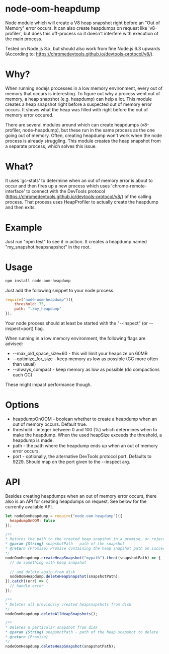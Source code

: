# node-oom-heapdump
Node module which will create a V8 heap snapshot right before an "Out of Memory" error occurs.
It can also create heapdumps on request like 'v8-profiler', but does this off-process so it doesn't interfere with execution of the main process.

Tested on Node.js 8.x, but should also work from fine Node.js 6.3 upwards (According to: https://chromedevtools.github.io/devtools-protocol/v8/).

# Why?
When running nodejs processes in a low memory environment, every out of memory that occurs is interesting. 
To figure out why a process went out of memory, a heap snapshot (e.g. heapdump) can help a lot.
This module creates a heap snapshot right before a suspected out of memory error occurs.
It shows what the heap was filled with right before the out of memory error occured.

There are several modules around which can create heapdumps (v8-profiler, node-heapdump), but these run in the same process as the one going out of memory. Often, creating heapdump won't work when the node process is already struggling.
This module creates the heap snapshot from a separate process, which solves this issue.  

# What?
It uses 'gc-stats' to determine when an out of memory error is about to occur and then fires up a new process which uses 'chrome-remote-interface' to connect with the DevTools protocol (https://chromedevtools.github.io/devtools-protocol/v8/) of the calling process. That process uses HeapProfiler to actually create the heapdump and then exits.

# Example
Just run "npm test" to see it in action. It creates a heapdump named "my_snapshot.heapsnapshot" in the root.

# Usage

```javascript
npm install node-oom-heapdump
```

Just add the following snippet to your node process.

```javascript
require("node-oom-heapdump")({
    threshold: 75,
    path: "./my_heapdump"
});
```

Your node process should at least be started with the "--inspect" (or --inspect=port) flag.

When running in a low memory environment, the following flags are advised:

* --max_old_space_size=60 - this will limit your heapsize on 60MB
* --optimize_for_size - keep memory as low as possible (GC more often than usual)
* --always_compact - keep memory as low as possible (do compactions each GC)

These might impact performance though.

# Options
* heapdumpOnOOM - boolean whether to create a heapdump when an out of memory occurs. Default true.
* threshold - integer between 0 and 100 (%) which determines when to make the heapdump. When the used heapSize exceeds the threshold, a heapdump is made. 
* path - the path where the heapdump ends up when an out of memory error occurs.
* port - optionally, the alternative DevTools protocol port. Defaults to 9229. Should map on the port given to the --inspect arg.

# API
Besides creating heapdumps when an out of memory error occurs, there also is an API for creating heapdumps on request.
See below for the currently available API.

```javascript
let nodeOomHeapdump = require("node-oom-heapdump")({
  heapdumpOnOOM: false
});

/**
* Returns the path to the created heap snapshot in a promise, or rejects on error
* @param {String} snapshotPath - path of the snapshot
* @return {Promise} Promise containing the heap snapshot path on success or error on rejection
*/
nodeOomHeapdump.createHeapSnapshot("mypath").then((snapshotPath) => {
  // do something with heap snapshot
  
  // and delete again from disk
  nodeOomHeapdump.deleteHeapSnapshot(snapshotPath);
}).catch((err) => {
  // handle error
});

/**
* Deletes all previously created heapsnapshots from disk
*/
nodeOomHeapdump.deleteAllHeapSnapshots();

/**
* Deletes a particular snapshot from disk
* @param {String} snapshotPath - path of the heap snapshot to delete 
* @return {Promise}
*/
nodeOomHeapdump.deleteHeapSnapshot(snapshotPath);
```
